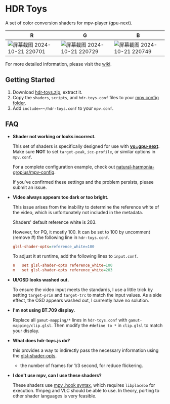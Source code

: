 # HDR Toys

A set of color conversion shaders for mpv-player (gpu-next).

| R                                                                                                              | G                                                                                                              | B                                                                                                              |
| -------------------------------------------------------------------------------------------------------------- | -------------------------------------------------------------------------------------------------------------- | -------------------------------------------------------------------------------------------------------------- |
| ![屏幕截图 2024-10-21 220701](https://github.com/user-attachments/assets/8fce1636-1a8f-49d5-88b5-6dfd2b8c3e9e) | ![屏幕截图 2024-10-21 220729](https://github.com/user-attachments/assets/e9d68096-aeb6-4dd0-8d2c-3c20aa201b94) | ![屏幕截图 2024-10-21 220749](https://github.com/user-attachments/assets/9078074b-be86-408d-9dcb-9dd171fdcac6) |

For more detailed information, please visit the [wiki](https://github.com/natural-harmonia-gropius/hdr-toys/wiki).

## Getting Started

1. Download [hdr-toys.zip](https://github.com/natural-harmonia-gropius/hdr-toys/archive/refs/heads/master.zip), extract it.
2. Copy the `shaders`, `scripts`, and `hdr-toys.conf` files to your [mpv config folder](https://mpv.io/manual/master/#configuration-files).
3. Add `include=~~/hdr-toys.conf` to your `mpv.conf`.

## FAQ

- **Shader not working or looks incorrect.**

  This set of shaders is specifically designed for use with [**vo=gpu-next**](https://mpv.io/manual/master/#video-output-drivers-gpu-next). Make sure **NOT** to set `target-peak`, `icc-profile`, or similar options in `mpv.conf`.

  For a complete configuration example, check out [natural-harmonia-gropius/mpv-config](https://github.com/natural-harmonia-gropius/mpv-config).

  If you've confirmed these settings and the problem persists, please submit an issue.

- **Video always appears too dark or too bright.**

  This issue arises from the inability to determine the reference white of the video, which is unfortunately not included in the metadata.

  Shaders' default reference white is 203.

  However, for PQ, it mostly 100. It can be set to 100 by uncomment (remove #) the following line in `hdr-toys.conf`.

  ```ini
  glsl-shader-opts=reference_white=100
  ```

  To adjust it at runtime, add the following lines to `input.conf`.

  ```ini
  n   set glsl-shader-opts reference_white=100
  m   set glsl-shader-opts reference_white=203
  ```

- **UI/OSD looks washed out.**

  To ensure the video input meets the standards, I use a little trick by setting `target-prim` and `target-trc` to match the input values. As a side effect, the OSD appears washed out, I currently have no solution.

- **I'm not using BT.709 display.**

  Replace all `gamut-mapping/*` lines in `hdr-toys.conf` with `gamut-mapping/clip.glsl`. Then modify the `#define to *` in `clip.glsl` to match your display.

- **What does hdr-toys.js do?**

  this provides a way to indirectly pass the necessary information using the [glsl-shader-opts](https://mpv.io/manual/master/#options-glsl-shader-opts).

  - the number of frames for 1/3 second, for reduce flickering.

- **I don't use mpv, can I use these shaders?**

  These shaders use [mpv .hook syntax](https://libplacebo.org/custom-shaders/), which requires `libplacebo` for execution. ffmpeg and VLC should be able to use. In theory, porting to other shader languages is very feasible.
